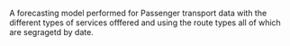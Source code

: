 A forecasting model performed for Passenger transport data with the different types of services offfered and using the route types all of which are segragetd by date.

